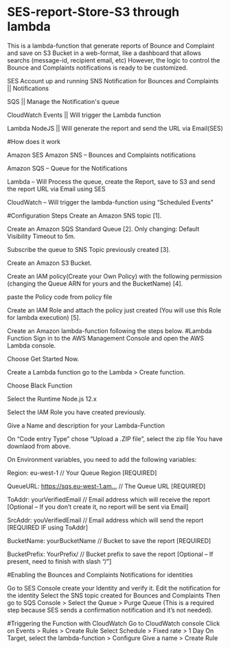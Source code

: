 # SES-report-Store-S3 through lambda 
This is a lambda-function that generate reports of Bounce and Complaint and save on S3 Bucket in a web-format, like a dashboard that allows searchs (message-id, recipient email, etc) However, the logic to control the Bounce and Complaints notifications is ready to be customized.


SES Account up and running
SNS Notification for Bounces and Complaints || Notifications

SQS || Manage the Notification's queue

CloudWatch Events || Will trigger the Lambda function

Lambda NodeJS || Will generate the report and send the URL via Email(SES)

#How does it work

Amazon SES
Amazon SNS – Bounces and Complaints notifications

Amazon SQS – Queue for the Notifications

Lambda – Will Process the queue, create the Report, save to S3 and send the report URL via Email using SES

CloudWatch – Will trigger the lambda-function using “Scheduled Events"

#Configuration Steps 
Create an Amazon SNS topic [1].

Create an Amazon SQS Standard Queue [2]. Only changing: Default Visibility Timeout to 5m.

Subscribe the queue to SNS Topic previously created [3].

Create an Amazon S3 Bucket.

Create an IAM policy(Create your Own Policy) with the following permission (changing the  Queue ARN for yours and the BucketName) [4].

paste the Policy code  from policy file

Create an IAM Role and attach the policy just created (You will use this Role for lambda execution) [5].

Create an Amazon lambda-function following the steps below.
#Lambda Function
Sign in to the AWS Management Console and open the AWS Lambda console.

Choose Get Started Now.

Create a Lambda function go to the Lambda > Create function.

Choose Black Function

Select the Runtime Node.js 12.x

Select the IAM Role you have created previously.

Give a Name and description for your Lambda-Function

On “Code entry Type” chose “Upload a .ZIP file”, select the zip file You have downlaod from above.

On Environment variables, you need to add the following variables:

Region: eu-west-1 // Your Queue Region [REQUIRED]

QueueURL: https://sqs.eu-west-1.am… // The Queue URL [REQUIRED]

ToAddr: yourVerifiedEmail // Email address which will receive the report [Optional – If you don’t create it, no report will be sent via Email]

SrcAddr: youVerifiedEmail // Email address which will send the report [REQUIRED IF using ToAddr]

BucketName: yourBucketName  // Bucket to save the report [REQUIRED]

BucketPrefix: YourPrefix/ // Bucket prefix to save the report [Optional – If present, need to finish with slash “/”]

#Enabling the Bounces and Complaints Notifications for identities


Go to SES Console
create your Identity and verify it.
Edit the notification for the identity
Select the SNS topic created for Bounces and Complaints
Then go to SQS Console > Select the Queue > Purge Queue (This is a required step because SES sends a confirmation notification and it’s not needed).

#Triggering the Function with CloudWatch
Go to CloudWatch console
Click on Events > Rules > Create Rule
Select Schedule > Fixed rate > 1 Day
On Target, select the lambda-function > Configure
Give a name > Create Rule





